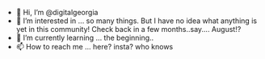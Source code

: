 - 👋 Hi, I’m @digitalgeorgia
- 👀 I’m interested in ...         so many things. But I have no idea what anything is yet in this community! Check back in a few months..say.... August!?
- 🌱 I’m currently learning ...     the beginning..
- 📫 How to reach me ...   here? insta? who knows

<!---
digitalgeorgia/digitalgeorgia is a ✨ special ✨ repository because its `README.md` (this file) appears on your GitHub profile.
You can click the Preview link to take a look at your changes.
--->
